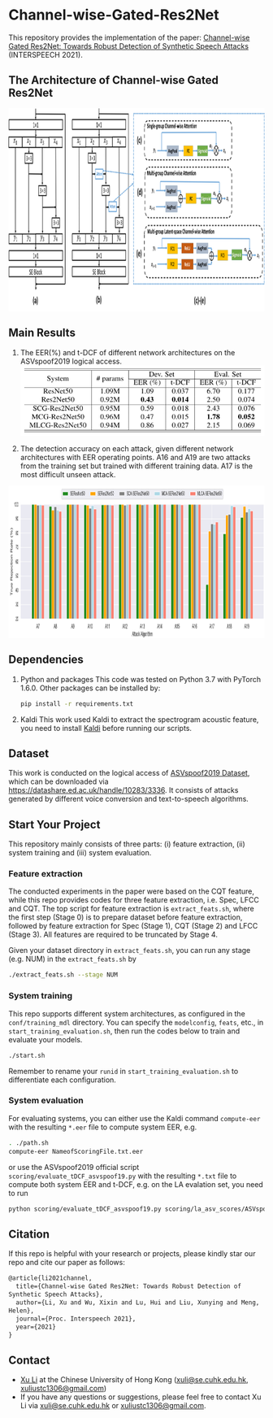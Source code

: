 # Channel-wise-Gated-Res2Net
This repository provides the implementation of the paper:
[Channel-wise Gated Res2Net: Towards Robust Detection of Synthetic Speech Attacks](https://arxiv.org/pdf/2107.08803.pdf) (INTERSPEECH 2021).

## The Architecture of Channel-wise Gated Res2Net
<div  align="center"> <img src="./result_table_figure/network_structure.png" width = "800" height = "400" align=center /></div>

## Main Results
1. The EER(%) and t-DCF of different network architectures on the ASVspoof2019 logical access.
![](./result_table_figure/sys_performance_diff_architecture.png)

2. The detection accuracy on each attack, given different network architectures with EER operating points. A16 and A19 are two attacks from the training set but trained with different training data. A17 is the most difficult unseen attack.
<div  align="center"><img src="./result_table_figure/class_trr.png" width = "800" height = "300" align=center /></div>


## Dependencies
1. Python and packages
   This code was tested on Python 3.7 with PyTorch 1.6.0.
   Other packages can be installed by:

   ```bash
   pip install -r requirements.txt
   ```

2. Kaldi
   This work used Kaldi to extract the spectrogram acoustic feature, you need to install [Kaldi](https://github.com/kaldi-asr/kaldi) before running our scripts.

## Dataset
   This work is conducted on the logical access of [ASVspoof2019 Dataset](https://arxiv.org/pdf/1904.05441.pdf), which can be downloaded via https://datashare.ed.ac.uk/handle/10283/3336. It consists of attacks generated by different voice conversion and text-to-speech algorithms.

## Start Your Project
   This repository mainly consists of three parts: (i) feature extraction, (ii) system training and (iii) system evaluation.

### Feature extraction
   The conducted experiments in the paper were based on the CQT feature, while this repo provides codes for three feature extraction, i.e. Spec, LFCC and CQT. The top script for feature extraction is `extract_feats.sh`, where the first step (Stage 0) is to prepare dataset before feature extraction, followed by feature extraction for Spec (Stage 1), CQT (Stage 2) and LFCC (Stage 3). All features are required to be truncated by Stage 4.

   Given your dataset directory in `extract_feats.sh`, you can run any stage (e.g. NUM) in the `extract_feats.sh` by
   ```bash
   ./extract_feats.sh --stage NUM
   ```

### System training
   This repo supports different system architectures, as configured in the `conf/training_mdl` directory. You can specify the `modelconfig`, `feats`, etc., in `start_training_evaluation.sh`, then run the codes below to train and evaluate your models.
   ```bash
   ./start.sh
   ```
   Remember to rename your `runid` in `start_training_evaluation.sh` to differentiate each configuration.
   
### System evaluation
   For evaluating systems, you can either use the Kaldi command `compute-eer` with the resulting `*.eer` file to compute system EER, e.g.
   ```bash
   . ./path.sh
   compute-eer NameofScoringFile.txt.eer
   ```
   or use the ASVspoof2019 official script `scoring/evaluate_tDCF_asvspoof19.py` with the resulting `*.txt` file to compute both system EER and t-DCF, e.g. on the LA evalation set, you need to run
   ```bash
   python scoring/evaluate_tDCF_asvspoof19.py scoring/la_asv_scores/ASVspoof2019.LA.asv.eval.gi.trl.scores.txt NameofScoringFile.txt
   ```

## Citation
If this repo is helpful with your research or projects, please kindly star our repo and cite our paper as follows:
```
@article{li2021channel,
  title={Channel-wise Gated Res2Net: Towards Robust Detection of Synthetic Speech Attacks},
  author={Li, Xu and Wu, Xixin and Lu, Hui and Liu, Xunying and Meng, Helen},
  journal={Proc. Interspeech 2021},
  year={2021}
}
```

## Contact

- [Xu Li](https://lixucuhk.github.io/) at the Chinese University of Hong Kong (xuli@se.cuhk.edu.hk, xuliustc1306@gmail.com)
- If you have any questions or suggestions, please feel free to contact Xu Li via xuli@se.cuhk.edu.hk or xuliustc1306@gmail.com.


